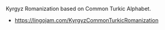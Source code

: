 Kyrgyz Romanization based on Common Turkic Alphabet.
* https://lingojam.com/KyrgyzCommonTurkicRomanization
